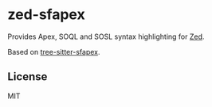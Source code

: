 # zed-sfapex

Provides Apex, SOQL and SOSL syntax highlighting for [Zed](https://github.com/zed-industries/zed).

Based on [tree-sitter-sfapex](https://github.com/aheber/tree-sitter-sfapex).

## License

MIT
